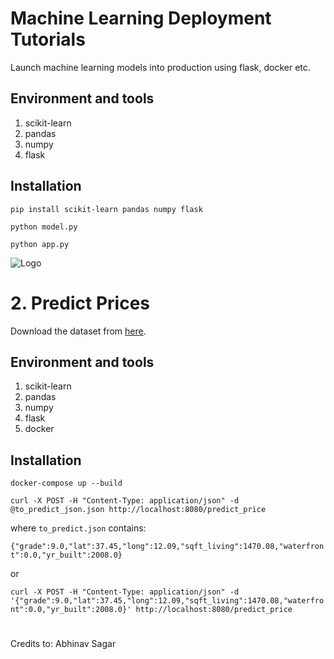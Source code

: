 # Machine Learning Deployment Tutorials
Launch machine learning models into production using flask, docker etc.

## Environment and tools
1. scikit-learn
2. pandas
3. numpy
4. flask

## Installation

`pip install scikit-learn pandas numpy flask`

`python model.py`

`python app.py`

![Logo](i1.png)

# 2. Predict Prices

Download the dataset from [here](https://www.kaggle.com/shivachandel/kc-house-data).

## Environment and tools
1. scikit-learn
2. pandas
3. numpy
4. flask
5. docker

## Installation

`docker-compose up --build`

`curl -X POST -H "Content-Type: application/json" -d @to_predict_json.json http://localhost:8080/predict_price`

where `to_predict.json` contains:

`{"grade":9.0,"lat":37.45,"long":12.09,"sqft_living":1470.08,"waterfront":0.0,"yr_built":2008.0}`

or

`curl -X POST -H "Content-Type: application/json" -d '{"grade":9.0,"lat":37.45,"long":12.09,"sqft_living":1470.08,"waterfront":0.0,"yr_built":2008.0}' http://localhost:8080/predict_price`
#
Credits to: Abhinav Sagar

